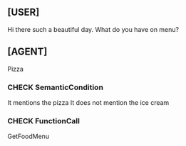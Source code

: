 ## [USER]
Hi there such a beautiful day. What do you have on menu?

## [AGENT]
Pizza

### CHECK SemanticCondition
It mentions the pizza
It does not mention the ice cream

### CHECK FunctionCall
GetFoodMenu